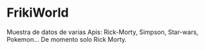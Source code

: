 # FrikiWorld
Muestra de datos de varias Apis: Rick-Morty, Simpson, Star-wars, Pokemon... De momento solo Rick Morty.
